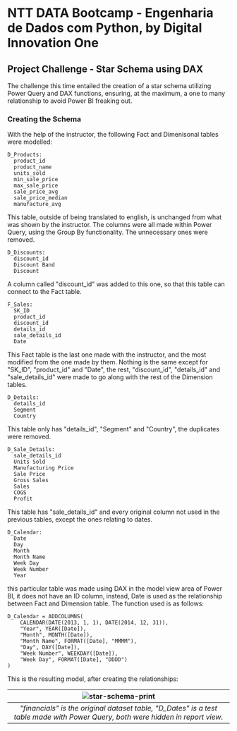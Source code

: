 # NTT DATA Bootcamp - Engenharia de Dados com Python, by Digital Innovation One

## Project Challenge - Star Schema using DAX

The challenge this time entailed the creation of a star schema utilizing Power Query and DAX functions, ensuring, at the maximum, a one to many relationship to avoid Power BI freaking out.

### Creating the Schema

With the help of the instructor, the following Fact and Dimenisonal tables were modelled:

```text
D_Products:
  product_id
  product_name
  units_sold
  min_sale_price
  max_sale_price
  sale_price_avg
  sale_price_median
  manufacture_avg
```

This table, outside of being translated to english, is unchanged from what was shown by the instructor. The columns were all made within Power Query, using the Group By functionality. The unnecessary ones were removed.

```text
D_Discounts:
  discount_id
  Discount Band
  Discount
```

A column called "discount_id" was added to this one, so that this table can connect to the Fact table.

```text
F_Sales:
  SK_ID
  product_id
  discount_id
  details_id
  sale_details_id
  Date
```

This Fact table is the last one made with the instructor, and the most modified from the one made by them. Nothing is the same except for "SK_ID", "product_id" and "Date", the rest, "discount_id", "details_id" and "sale_details_id" were made to go along with the rest of the Dimension tables.

```text
D_Details:
  details_id
  Segment
  Country
```

This table only has "details_id", "Segment" and "Country", the duplicates were removed.

```text
D_Sale_Details:
  sale_details_id
  Units Sold
  Manufacturing Price
  Sale Price
  Gross Sales
  Sales
  COGS
  Profit
```

This table has "sale_details_id" and every original column not used in the previous tables, except the ones relating to dates.

```text
D_Calendar:
  Date
  Day
  Month
  Month Name
  Week Day
  Week Number
  Year
```

this particular table was made using DAX in the model view area of Power BI, it does not have an ID column, instead, Date is used as the relationship between Fact and Dimension table. The function used is as follows:

```text
D_Calendar = ADDCOLUMNS(
    CALENDAR(DATE(2013, 1, 1), DATE(2014, 12, 31)),
    "Year", YEAR([Date]),
    "Month", MONTH([Date]),
    "Month Name", FORMAT([Date], "MMMM"),
    "Day", DAY([Date]),
    "Week Number", WEEKDAY([Date]),
    "Week Day", FORMAT([Date], "DDDD")
)
```

This is the resulting model, after creating the relationships:

| ![star-schema-print](https://github.com/user-attachments/assets/864dad1c-1596-44a3-a8d2-5c220375e047)
|:--:|
| *"financials" is the original dataset table, "D_Dates" is a test table made with Power Query, both were hidden in report view.* |
